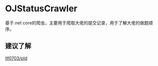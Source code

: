 # OJStatusCrawler

基于.net core的爬虫，主要用于爬取大佬的提交记录，用于了解大佬的做题顺序。

## 建议了解

[llf0703/pld](https://github.com/Llf0703/pld)
